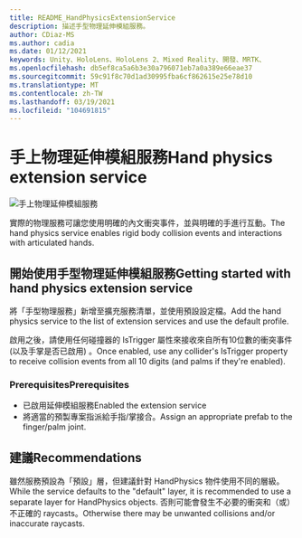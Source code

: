 ```yaml
---
title: README_HandPhysicsExtensionService
description: 描述手型物理延伸模組服務。
author: CDiaz-MS
ms.author: cadia
ms.date: 01/12/2021
keywords: Unity、HoloLens、HoloLens 2、Mixed Reality、開發、MRTK、
ms.openlocfilehash: db5ef8ca5a6b3e30a796071eb7a0a389e66eae37
ms.sourcegitcommit: 59c91f8c70d1ad30995fba6cf862615e25e78d10
ms.translationtype: MT
ms.contentlocale: zh-TW
ms.lasthandoff: 03/19/2021
ms.locfileid: "104691815"
---
```

# <a name="hand-physics-extension-service"></a><span data-ttu-id="e428a-104">手上物理延伸模組服務</span><span class="sxs-lookup"><span data-stu-id="e428a-104">Hand physics extension service</span></span>

![手上物理延伸模組服務](../../Images/HandPhysics/MRTK_UX_HandPhysics_Main.jpg)

<span data-ttu-id="e428a-106">實際的物理服務可讓您使用明確的內文衝突事件，並與明確的手進行互動。</span><span class="sxs-lookup"><span data-stu-id="e428a-106">The hand physics service enables rigid body collision events and interactions with articulated hands.</span></span>

## <a name="getting-started-with-hand-physics-extension-service"></a><span data-ttu-id="e428a-107">開始使用手型物理延伸模組服務</span><span class="sxs-lookup"><span data-stu-id="e428a-107">Getting started with hand physics extension service</span></span>

<span data-ttu-id="e428a-108">將「手型物理服務」新增至擴充服務清單，並使用預設設定檔。</span><span class="sxs-lookup"><span data-stu-id="e428a-108">Add the hand physics service to the list of extension services and use the default profile.</span></span>

<span data-ttu-id="e428a-109">啟用之後，請使用任何碰撞器的 IsTrigger 屬性來接收來自所有10位數的衝突事件 (以及手掌是否已啟用) 。</span><span class="sxs-lookup"><span data-stu-id="e428a-109">Once enabled, use any collider's IsTrigger property to receive collision events from all 10 digits (and palms if they're enabled).</span></span>

### <a name="prerequisites"></a><span data-ttu-id="e428a-110">Prerequisites</span><span class="sxs-lookup"><span data-stu-id="e428a-110">Prerequisites</span></span>

- <span data-ttu-id="e428a-111">已啟用延伸模組服務</span><span class="sxs-lookup"><span data-stu-id="e428a-111">Enabled the extension service</span></span>
- <span data-ttu-id="e428a-112">將適當的預製專案指派給手指/掌接合。</span><span class="sxs-lookup"><span data-stu-id="e428a-112">Assign an appropriate prefab to the finger/palm joint.</span></span>

## <a name="recommendations"></a><span data-ttu-id="e428a-113">建議</span><span class="sxs-lookup"><span data-stu-id="e428a-113">Recommendations</span></span>

<span data-ttu-id="e428a-114">雖然服務預設為「預設」層，但建議針對 HandPhysics 物件使用不同的層級。</span><span class="sxs-lookup"><span data-stu-id="e428a-114">While the service defaults to the "default" layer, it is recommended to use a separate layer for HandPhysics objects.</span></span> <span data-ttu-id="e428a-115">否則可能會發生不必要的衝突和（或）不正確的 raycasts。</span><span class="sxs-lookup"><span data-stu-id="e428a-115">Otherwise there may be unwanted collisions and/or inaccurate raycasts.</span></span>
